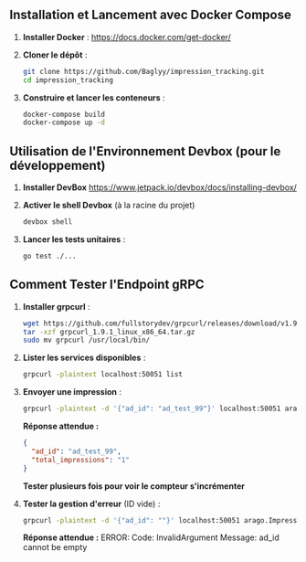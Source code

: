 ## Installation et Lancement avec Docker Compose

1. **Installer Docker** : 
    https://docs.docker.com/get-docker/
    
2.  **Cloner le dépôt** :
    ```sh
    git clone https://github.com/Baglyy/impression_tracking.git
    cd impression_tracking
    ```

3.  **Construire et lancer les conteneurs** :
    ```sh
    docker-compose build
    docker-compose up -d
    ```

## Utilisation de l'Environnement Devbox (pour le développement)

1. **Installer DevBox**
    https://www.jetpack.io/devbox/docs/installing-devbox/

2.  **Activer le shell Devbox** (à la racine du projet)
    ```sh
    devbox shell
    ```

3.  **Lancer les tests unitaires** :
    ```sh
    go test ./...
    ```

## Comment Tester l'Endpoint gRPC

1. **Installer grpcurl** :
    ```sh
    wget https://github.com/fullstorydev/grpcurl/releases/download/v1.9.1/grpcurl_1.9.1_linux_x86_64.tar.gz
    tar -xzf grpcurl_1.9.1_linux_x86_64.tar.gz
    sudo mv grpcurl /usr/local/bin/
    ```

1.  **Lister les services disponibles** :
    ```sh
    grpcurl -plaintext localhost:50051 list
    ```

2.  **Envoyer une impression** :
    ```sh
    grpcurl -plaintext -d '{"ad_id": "ad_test_99"}' localhost:50051 arago.ImpressionTrackerService/TrackImpression
    ```
    **Réponse attendue :**
    ```json
    {
      "ad_id": "ad_test_99",
      "total_impressions": "1"
    }
    ```
    **Tester plusieurs fois pour voir le compteur s'incrémenter**

3.  **Tester la gestion d'erreur** (ID vide) :
    ```sh
    grpcurl -plaintext -d '{"ad_id": ""}' localhost:50051 arago.ImpressionTrackerService/TrackImpression
    ```
    **Réponse attendue :**
    ERROR:
      Code: InvalidArgument
      Message: ad_id cannot be empty
